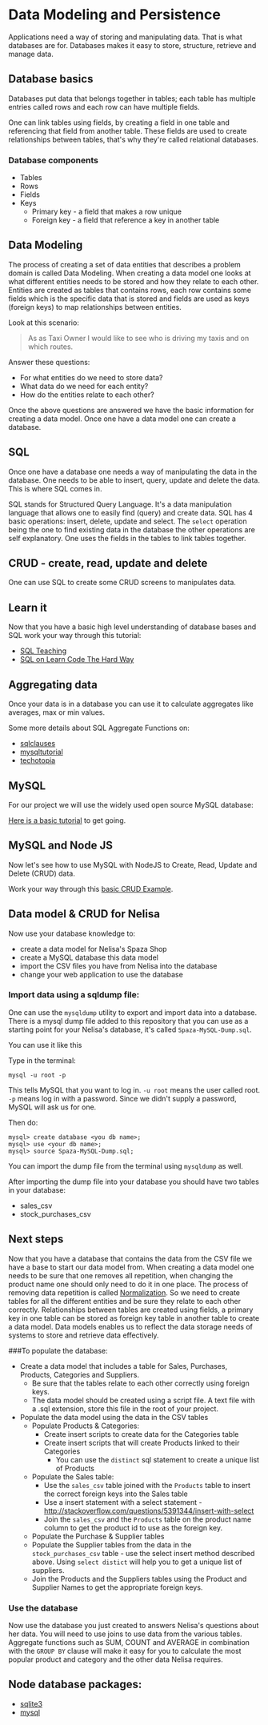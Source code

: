 # Data Modeling and Persistence

Applications need a way of storing and manipulating data. That is what databases are for. Databases makes it easy to store, structure, retrieve and manage data.

## Database basics

Databases put data that belongs together in tables; each table has multiple entries called rows and each row can have multiple fields.

One can link tables using fields, by creating a field in one table and referencing that field from another table. These fields are used to create relationships between tables, that's why they're called relational databases.

### Database components

* Tables
* Rows
* Fields
* Keys
  * Primary key - a field that makes a row unique
  * Foreign key - a field that reference a key in another table

## Data Modeling

The process of creating a set of data entities that describes a problem domain is called Data Modeling. When creating a data model one looks at what different entities needs to be stored and how they relate to each other. Entities are created as tables that contains rows, each row contains some fields which is the specific data that is stored and fields are used as keys (foreign keys) to map relationships between entities.

Look at this scenario:

> As as Taxi Owner I would like to see who is driving my taxis and on which routes.

Answer these questions:
  * For what entities do we need to store data?
  * What data do we need for each entity?
  * How do the entities relate to each other?

Once the above questions are answered we have the basic information for creating a data model. Once one have a data model one can create a database.

## SQL

Once one have a database one needs a way of manipulating the data in the database. One needs to be able to insert, query, update and delete the data. This is where SQL comes in.

SQL stands for Structured Query Language. It's a data manipulation language that allows one to easily find (query) and create data. SQL has 4 basic operations: insert, delete, update and select. The `select` operation being the one to find existing data in the database the other operations are self explanatory. One uses the fields in the tables to link tables together.

## CRUD - create, read, update and delete

One can use SQL to create some CRUD screens to manipulates data.

## Learn it

Now that you have a basic high level understanding of database bases and SQL work your way through this tutorial:

* [SQL Teaching](http://www.sqlteaching.com/)
* [SQL on Learn Code The Hard Way](http://sql.learncodethehardway.org/)

## Aggregating data

Once your data is in a database you can use it to calculate aggregates like averages, max or min values.

Some more details about SQL Aggregate Functions on:

* [sqlclauses](http://www.sqlclauses.com/sql+aggregate+functions/)
* [mysqltutorial](http://www.mysqltutorial.org/mysql-aggregate-functions.aspx)
* [techotopia](http://www.techotopia.com/index.php/MySQL_Data_Aggregation_Functions)

## MySQL

For our project we will use the widely used open source MySQL database:

[Here is a basic tutorial](https://www.digitalocean.com/community/tutorials/a-basic-mysql-tutorial) to get going.

## MySQL and Node JS

Now let's see how to use MySQL with NodeJS to Create, Read, Update and Delete (CRUD) data.

Work your way through this [basic CRUD Example](https://github.com/codex-academy/codeX_BasicCRUDExample).

## Data model & CRUD for Nelisa

Now use your database knowledge to:

* create a data model for Nelisa's Spaza Shop
* create a MySQL database this data model
* import the CSV files you have from Nelisa into the database
* change your web application to use the database

### Import data using a sqldump file:

One can use the `mysqldump` utility to export and import data into a database. There is a mysql dump file added to  this repository that you can use as a starting point for your Nelisa's database, it's called `Spaza-MySQL-Dump.sql`.

You can use it like this

Type in the terminal:

```
mysql -u root -p
```

This tells MySQL that you want to log in. `-u root` means the user called root. `-p` means log in with a password. Since we didn't supply a password, MySQL will ask us for one.

Then do:

```
mysql> create database <you db name>;
mysql> use <your db name>;
mysql> source Spaza-MySQL-Dump.sql;
```

You can import the dump file from the terminal using `mysqldump` as well.

After importing the dump file into your database you should have two tables in your database:
* sales_csv
* stock_purchases_csv

## Next steps

Now that you have a database that contains the data from the CSV file we have a base to start our data model from. When creating a data model one needs to be sure that one removes all repetition, when changing the product name one should only need to do it in one place. The process of removing data repetition is called [Normalization](https://en.wikipedia.org/wiki/Data_normalization). So we need to create tables for all the different entities and be sure they relate to each other correctly. Relationships between tables are created using fields, a primary key in one table can be stored as  foreign key table in another table to create a data model. Data models enables us to reflect the data storage needs of systems to store and retrieve data effectively.

###To populate the database:

* Create a data model that includes a table for Sales, Purchases, Products, Categories and Suppliers.
     * Be sure that the tables relate to each other correctly using foreign keys.
     * The data model should be created using a script file. A text file with a .sql extension, store this file in the root of your project.
* Populate the data model using the data in the CSV tables
    * Populate Products & Categories:  
        * Create insert scripts to create data for the Categories table
        * Create insert scripts that will create Products linked to their Categories
            * You can use the `distinct` sql statement to create a unique list of Products  
    * Populate the Sales table:
        * Use the `sales_csv` table joined with the `Products` table to insert the correct foreign keys into the Sales table
        * Use a insert statement with a select statement - http://stackoverflow.com/questions/5391344/insert-with-select
        * Join the `sales_csv` and the `Products` table on the product name column to get the product id to use as the foreign key.
    * Populate the Purchase & Supplier tables
    * Populate the Supplier tables from the data in the `stock_purchases_csv` table - use the select insert method described above. Using `select distict` will help you to get a unique list of suppliers.
    * Join the Products and the Suppliers tables using the Product and Supplier Names to get the appropriate foreign keys.

### Use the database

Now use the database you just created to answers Nelisa's questions about her data. You will need to use joins to use data from the various tables. Aggregate functions such as SUM, COUNT and AVERAGE in combination with the `GROUP BY` clause will make it easy for you to calculate the most popular product and category and the other data Nelisa requires.

## Node database packages:

* [sqlite3](https://www.npmjs.com/package/sqlite3)
* [mysql](https://www.npmjs.com/package/mysql)
